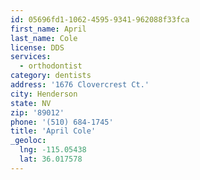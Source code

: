 ```yaml
---
id: 05696fd1-1062-4595-9341-962088f33fca
first_name: April
last_name: Cole
license: DDS
services:
  - orthodontist
category: dentists
address: '1676 Clovercrest Ct.'
city: Henderson
state: NV
zip: '89012'
phone: '(510) 684-1745'
title: 'April Cole'
_geoloc:
  lng: -115.05438
  lat: 36.017578
---
```

